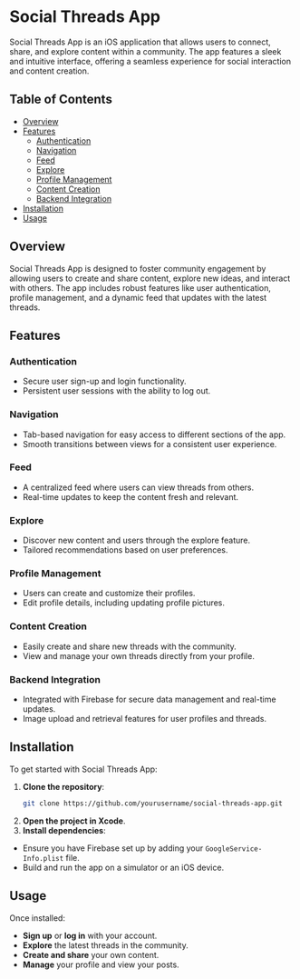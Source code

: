 # Social Threads App

Social Threads App is an iOS application that allows users to connect, share, and explore content within a community. The app features a sleek and intuitive interface, offering a seamless experience for social interaction and content creation.

## Table of Contents

- [Overview](#overview)
- [Features](#features)
  - [Authentication](#authentication)
  - [Navigation](#navigation)
  - [Feed](#feed)
  - [Explore](#explore)
  - [Profile Management](#profile-management)
  - [Content Creation](#content-creation)
  - [Backend Integration](#backend-integration)
- [Installation](#installation)
- [Usage](#usage)

## Overview

Social Threads App is designed to foster community engagement by allowing users to create and share content, explore new ideas, and interact with others. The app includes robust features like user authentication, profile management, and a dynamic feed that updates with the latest threads.

## Features

### Authentication

- Secure user sign-up and login functionality.
- Persistent user sessions with the ability to log out.

### Navigation

- Tab-based navigation for easy access to different sections of the app.
- Smooth transitions between views for a consistent user experience.

### Feed

- A centralized feed where users can view threads from others.
- Real-time updates to keep the content fresh and relevant.

### Explore

- Discover new content and users through the explore feature.
- Tailored recommendations based on user preferences.

### Profile Management

- Users can create and customize their profiles.
- Edit profile details, including updating profile pictures.

### Content Creation

- Easily create and share new threads with the community.
- View and manage your own threads directly from your profile.

### Backend Integration

- Integrated with Firebase for secure data management and real-time updates.
- Image upload and retrieval features for user profiles and threads.

## Installation

To get started with Social Threads App:

1. **Clone the repository**:
   ```bash
   git clone https://github.com/yourusername/social-threads-app.git
   ```
2. **Open the project in Xcode**.
3. **Install dependencies**:
- Ensure you have Firebase set up by adding your `GoogleService-Info.plist` file.
- Build and run the app on a simulator or an iOS device.

## Usage

Once installed:

- **Sign up** or **log in** with your account.
- **Explore** the latest threads in the community.
- **Create and share** your own content.
- **Manage** your profile and view your posts.
